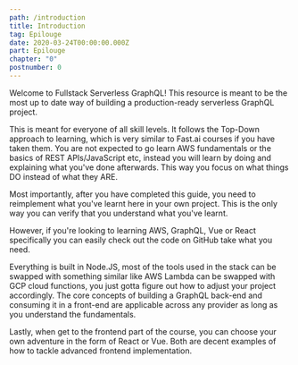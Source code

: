 ```yaml
---
path: /introduction
title: Introduction
tag: Epilouge
date: 2020-03-24T00:00:00.000Z
part: Epilouge
chapter: "0"
postnumber: 0
---
```


Welcome to Fullstack Serverless GraphQL! This resource is meant to be the most up to date way of building a production-ready serverless GraphQL project.

This is meant for everyone of all skill levels. It follows the Top-Down approach to learning, which is very similar to Fast.ai courses if you have taken them. You are not expected to go learn AWS fundamentals or the basics of REST APIs/JavaScript etc, instead you will learn by doing and explaining what you've done afterwards. This way you focus on what things DO instead of what they ARE.

Most importantly, after you have completed this guide, you need to reimplement what you've learnt here in your own project. This is the only way you can verify that you understand what you've learnt.

However, if you're looking to learning AWS, GraphQL, Vue or React specifically you can easily check out the code on GitHub take what you need.

Everything is built in Node.JS, most of the tools used in the stack can be swapped with something similar like AWS Lambda can be swapped with GCP cloud functions, you just gotta figure out how to adjust your project accordingly. The core concepts of building a GraphQL back-end and consuming it in a front-end are applicable across any provider as long as you understand the fundamentals.

Lastly, when get to the frontend part of the course, you can choose your own adventure in the form of React or Vue. Both are decent examples of how to tackle advanced frontend implementation.
